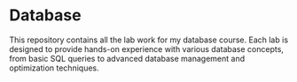 # Database
This repository contains all the lab work for my database course. Each lab is designed to provide hands-on experience with various database concepts, from basic SQL queries to advanced database management and optimization techniques.
